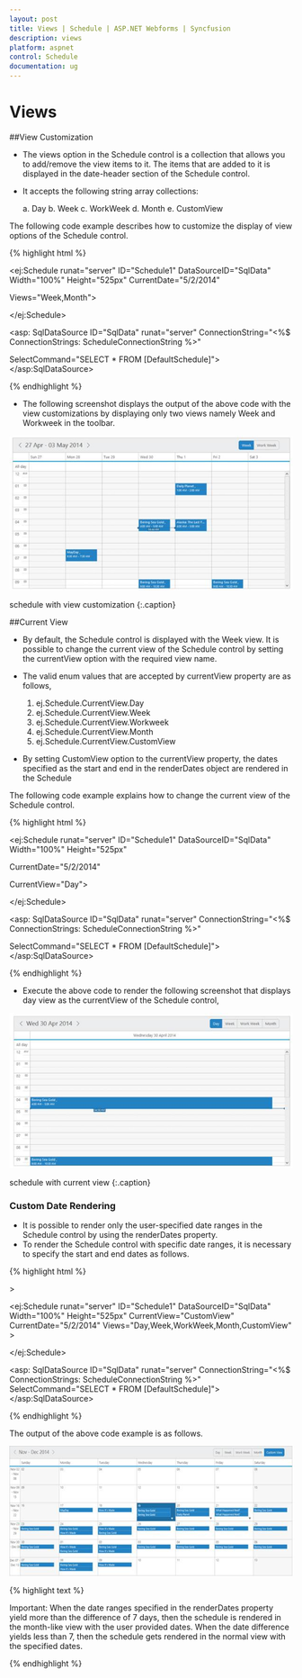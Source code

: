 ```yaml
---
layout: post
title: Views | Schedule | ASP.NET Webforms | Syncfusion
description: views
platform: aspnet
control: Schedule
documentation: ug
---
```


# Views

##View Customization

* The views option in the Schedule control is a collection that allows you to add/remove the view items to it. The items that are added to it is displayed in the date-header section of the Schedule control.
* It accepts the following string array collections:
  
  a. Day
  b. Week
  c. WorkWeek
  d. Month
  e. CustomView

The following code example describes how to customize the display of view options of the Schedule control.

{% highlight html %}

<ej:Schedule runat="server" ID="Schedule1" DataSourceID="SqlData" Width="100%" Height="525px" CurrentDate="5/2/2014"

Views="Week,Month">

<AppointmentSettings Id="Id" Subject="Subject" AllDay="AllDay" StartTime="StartTime" EndTime="EndTime" Recurrence="Recurrence" RecurrenceRule="RecurrenceRule" Description="Description"/>

</ej:Schedule>

<asp: SqlDataSource ID="SqlData" runat="server" ConnectionString="<%$ ConnectionStrings: ScheduleConnectionString %>"

SelectCommand="SELECT * FROM [DefaultSchedule]"></asp:SqlDataSource>

{% endhighlight %}

* The following screenshot displays the output of the above code with the view customizations by displaying only two views namely Week and Workweek in the toolbar.

![](Views_images/Views_img1.png)


schedule with view customization
{:.caption} 

##Current View

* By default, the Schedule control is displayed with the Week view. It is possible to change the current view of the Schedule control by setting the currentView option with the required view name. 
* The valid enum values that are accepted by currentView property are as follows,
  
  1. ej.Schedule.CurrentView.Day
  2. ej.Schedule.CurrentView.Week
  3. ej.Schedule.CurrentView.Workweek
  4. ej.Schedule.CurrentView.Month
  5. ej.Schedule.CurrentView.CustomView

* By setting CustomView option to the currentView property, the dates specified as the start and end in the renderDates object are rendered in the Schedule

The following code example explains how to change the current view of the Schedule control.


{% highlight html %}

<ej:Schedule runat="server" ID="Schedule1" DataSourceID="SqlData" Width="100%" Height="525px"

CurrentDate="5/2/2014"

CurrentView="Day">

<AppointmentSettings Id="Id" Subject="Subject" AllDay="AllDay" StartTime="StartTime" EndTime="EndTime" Recurrence="Recurrence" RecurrenceRule="RecurrenceRule" Description="Description"/>

</ej:Schedule>

<asp: SqlDataSource ID="SqlData" runat="server" ConnectionString="<%$ ConnectionStrings: ScheduleConnectionString %>"

SelectCommand="SELECT * FROM [DefaultSchedule]"></asp:SqlDataSource>

{% endhighlight %}

* Execute the above code to render the following screenshot that displays day view as the currentView of the Schedule control,

![](Views_images/Views_img2.png)


schedule with current view
{:.caption} 

### Custom Date Rendering

* It is possible to render only the user-specified date ranges in the Schedule control by using the renderDates property. 
* To render the Schedule control with specific date ranges, it is necessary to specify the start and end dates as follows.


{% highlight html %}

<!-- Set the currentView as customView in order to render the custom dates -->>

<ej:Schedule runat="server" ID="Schedule1" DataSourceID="SqlData" Width="100%" Height="525px" CurrentView="CustomView" CurrentDate="5/2/2014" Views="Day,Week,WorkWeek,Month,CustomView" >

<RenderDates Start="11/07/2014" End="12/10/2014" />

<AppointmentSettings Id="Id" Subject="Subject" AllDay="AllDay" StartTime="StartTime" EndTime="EndTime" Recurrence="Recurrence" RecurrenceRule="RecurrenceRule" Description="Description"/>

</ej:Schedule>

<asp: SqlDataSource ID="SqlData" runat="server" ConnectionString="<%$ ConnectionStrings: ScheduleConnectionString %>" SelectCommand="SELECT * FROM [DefaultSchedule]"></asp:SqlDataSource>

{% endhighlight %}

The output of the above code example is as follows.

![](Views_images/Views_img3.png)

{% highlight text %}

Important: When the date ranges specified in the renderDates property yield more than the difference of 7 days, then the schedule is rendered in the month-like view with the user provided dates. When the date difference yields less than 7, then the schedule gets rendered in the normal view with the specified dates.

{% endhighlight %}

